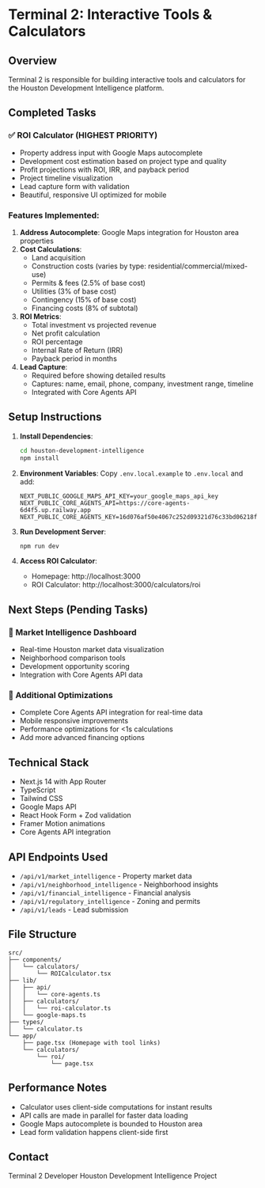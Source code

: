 # Terminal 2: Interactive Tools & Calculators

## Overview
Terminal 2 is responsible for building interactive tools and calculators for the Houston Development Intelligence platform.

## Completed Tasks

### ✅ ROI Calculator (HIGHEST PRIORITY)
- Property address input with Google Maps autocomplete
- Development cost estimation based on project type and quality
- Profit projections with ROI, IRR, and payback period
- Project timeline visualization
- Lead capture form with validation
- Beautiful, responsive UI optimized for mobile

### Features Implemented:
1. **Address Autocomplete**: Google Maps integration for Houston area properties
2. **Cost Calculations**: 
   - Land acquisition
   - Construction costs (varies by type: residential/commercial/mixed-use)
   - Permits & fees (2.5% of base cost)
   - Utilities (3% of base cost)
   - Contingency (15% of base cost)
   - Financing costs (8% of subtotal)
3. **ROI Metrics**:
   - Total investment vs projected revenue
   - Net profit calculation
   - ROI percentage
   - Internal Rate of Return (IRR)
   - Payback period in months
4. **Lead Capture**:
   - Required before showing detailed results
   - Captures: name, email, phone, company, investment range, timeline
   - Integrated with Core Agents API

## Setup Instructions

1. **Install Dependencies**:
   ```bash
   cd houston-development-intelligence
   npm install
   ```

2. **Environment Variables**:
   Copy `.env.local.example` to `.env.local` and add:
   ```
   NEXT_PUBLIC_GOOGLE_MAPS_API_KEY=your_google_maps_api_key
   NEXT_PUBLIC_CORE_AGENTS_API=https://core-agents-6d4f5.up.railway.app
   NEXT_PUBLIC_CORE_AGENTS_KEY=16d076af50e4067c252d09321d76c33bd06218fafea855fe427954098dd227b7
   ```

3. **Run Development Server**:
   ```bash
   npm run dev
   ```

4. **Access ROI Calculator**:
   - Homepage: http://localhost:3000
   - ROI Calculator: http://localhost:3000/calculators/roi

## Next Steps (Pending Tasks)

### 🔄 Market Intelligence Dashboard
- Real-time Houston market data visualization
- Neighborhood comparison tools
- Development opportunity scoring
- Integration with Core Agents API data

### 🔄 Additional Optimizations
- Complete Core Agents API integration for real-time data
- Mobile responsive improvements
- Performance optimizations for <1s calculations
- Add more advanced financing options

## Technical Stack
- Next.js 14 with App Router
- TypeScript
- Tailwind CSS
- Google Maps API
- React Hook Form + Zod validation
- Framer Motion animations
- Core Agents API integration

## API Endpoints Used
- `/api/v1/market_intelligence` - Property market data
- `/api/v1/neighborhood_intelligence` - Neighborhood insights
- `/api/v1/financial_intelligence` - Financial analysis
- `/api/v1/regulatory_intelligence` - Zoning and permits
- `/api/v1/leads` - Lead submission

## File Structure
```
src/
├── components/
│   └── calculators/
│       └── ROICalculator.tsx
├── lib/
│   ├── api/
│   │   └── core-agents.ts
│   ├── calculators/
│   │   └── roi-calculator.ts
│   └── google-maps.ts
├── types/
│   └── calculator.ts
└── app/
    ├── page.tsx (Homepage with tool links)
    └── calculators/
        └── roi/
            └── page.tsx
```

## Performance Notes
- Calculator uses client-side computations for instant results
- API calls are made in parallel for faster data loading
- Google Maps autocomplete is bounded to Houston area
- Lead form validation happens client-side first

## Contact
Terminal 2 Developer
Houston Development Intelligence Project